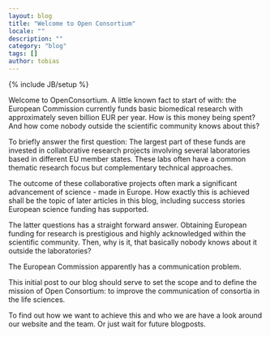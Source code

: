 ```yaml
---
layout: blog
title: "Welcome to Open Consortium"
locale: ""
description: ""
category: "blog"
tags: []
author: tobias 
---
```

{% include JB/setup %}

Welcome to OpenConsortium. A little known fact to start of with: the European Commission currently funds basic biomedical research with approximately seven billion EUR per year. How is this money being spent? And how come nobody outside the scientific community knows about this? 

To briefly answer the first question: The largest part of these funds are invested in collaborative research projects involving several laboratories based in different EU member states. These labs often have a common thematic research focus but complementary technical approaches. 

The outcome of these collaborative projects often mark a significant advancement of science - made in Europe. How exactly this is achieved shall be the topic of later articles in this blog, including success stories European science funding has supported.

The latter questions has a straight forward answer. Obtaining European funding for research is prestigious and highly acknowledged within the scientific community. Then, why is it, that basically nobody knows about it outside the laboratories?

The European Commission apparently has a communication problem.

This initial post to our blog should serve to set the scope and to define the mission of Open Consortium: to improve the communication of consortia in the life sciences.

To find out how we want to achieve this and who we are have a look around our website and the team. Or just wait for future blogposts.